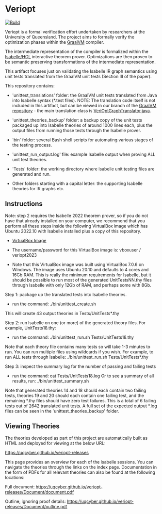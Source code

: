 # Veriopt

[![Build](https://github.com/uqcyber/veriopt-releases/actions/workflows/build.yml/badge.svg)](https://github.com/uqcyber/veriopt-releases/actions/workflows/build.yml)

Veriopt is a formal verification effort undertaken by researchers at the University of Queensland. The project aims to formally verify the optimization phases within the [GraalVM](http://graalvm.org/) compiler.

The intermediate representation of the compiler is formalized within the [Isabelle/HOL](https://isabelle.in.tum.de/) interactive theorem prover. Optimizations are then proven to be semantic preserving transformations of the intermediate representation.

This artifact focuses just on validating the Isabelle IR graph semantics using unit tests translated from the GraalVM unit tests (Section III of the paper).  

This repository contains:

* 'unittest_translations' folder: the GraalVM unit tests translated from Java into Isabelle syntax (*.test files).
  NOTE: The translation code itself is not included in this artifact, but can be viewed in our branch of the [GraalVM repository](https://github.com/uqcyber/graal/tree/veriopt/isabelle-unittests) - the main translation class is [VeriOptGraphTranslator.java](https://github.com/uqcyber/graal/blob/veriopt/isabelle-unittests/compiler/src/org.graalvm.compiler.core/src/org/graalvm/compiler/core/veriopt/VeriOptGraphTranslator.java).
 
* 'unittest_theories_backup' folder: a backup copy of the unit tests packaged up into Isabelle theories of around 1000 lines each, plus the output files from running those tests through the Isabelle prover.

* 'bin' folder: several Bash shell scripts for automating various stages of the testing process.

* 'unittest_run_output.log' file: example Isabelle output when proving ALL unit test theories.

* 'Tests' folder: the working directory where Isabelle unit testing files are generated and run.

* Other folders starting with a capital letter: the supporting Isabelle theories for IR graphs etc.


## Instructions

Note: step 2 requires the Isabelle 2022 theorem prover, so if you do not have that already 
installed on your computer, we recommend that you perform all these steps inside the following
VirtualBox image which has Ubuntu 2022.10 with Isabelle installed plus a copy of this repository.

* [VirtualBox Image](https://figshare.com/ndownloader/files/39023720)

* The username/password for this VirtualBox image is: vboxuser / veriopt2023

* Note that this VirtualBox image was built using VirtualBox 7.0.6 on Windows.  The image uses Ubuntu 20.10 and defaults to 4 cores and 16Gb RAM.  This is really the minimum requirements for Isabelle, but it should be possible to run most of the generated UnitTestsNN.thy files through Isabelle with only 12Gb of RAM, and perhaps some with 8Gb.


Step 1: package up the translated tests into Isabelle theories.

* run the command: ./bin/unittest_create.sh

This will create 43 output theories in Tests/UnitTests*.thy


Step 2: run Isabelle on one (or more) of the generated theory files.  For example, UnitTests18.thy:

* run the command: ./bin/unittest_run.sh Tests/UnitTests18.thy

Note that each theory file contains many tests so will take 1-3 minutes to run.
You can run multiple files using wildcards if you wish.
For example, to run ALL tests through Isabelle: 
    ./bin/unittest_run.sh Tests/UnitTests*.thy


Step 3: inspect the summary log for the number of passing and failing tests

* run the command: cat Tests/UnitTests18.log
  Or to see a summary of all results, run: ./bin/unittest_summary.sh

Note that generated theories 14 and 18 should each contain two failing tests, theories 19 and 20 should each contain one failing test, and the remaining *.thy files should have zero test failures.  This is a total of 6 failing tests out of 2642 translated unit tests.  A full set of the expected output *.log files can be seen in the 'unittest_theories_backup' folder.


## Viewing Theories
The theories developed as part of this project are automatically built as HTML and deployed for viewing at the below URL:

https://uqcyber.github.io/veriopt-releases

This page provides an overview for each of the Isabelle sessions. You can navigate the theories through the links on the index page. Documentation in the form of PDFs for all relevant theories can also be found at the following locations:

Full document: https://uqcyber.github.io/veriopt-releases/Document/document.pdf

Outline, ignoring proof details: https://uqcyber.github.io/veriopt-releases/Document/outline.pdf

